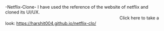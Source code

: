 -Netflix-Clone-
I have used the reference of the website of netflix and cloned its UI/UX.                　　　　　　　　　　　　　　　　　　　　　　　　　　
Click here to take a look: https://harshit004.github.io/netflix-clo/
